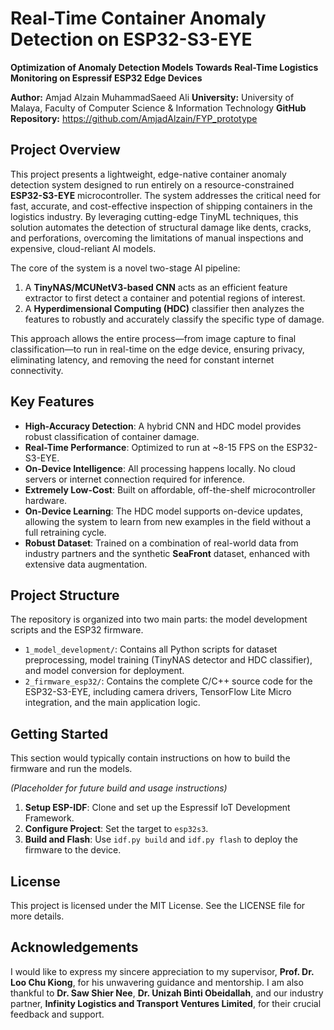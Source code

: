 # Real-Time Container Anomaly Detection on ESP32-S3-EYE

**Optimization of Anomaly Detection Models Towards Real-Time Logistics Monitoring on Espressif ESP32 Edge Devices**

**Author:** Amjad Alzain MuhammadSaeed Ali
**University:** University of Malaya, Faculty of Computer Science & Information Technology
**GitHub Repository:** https://github.com/AmjadAlzain/FYP_prototype

## Project Overview

This project presents a lightweight, edge-native container anomaly detection system designed to run entirely on a resource-constrained **ESP32-S3-EYE** microcontroller. The system addresses the critical need for fast, accurate, and cost-effective inspection of shipping containers in the logistics industry. By leveraging cutting-edge TinyML techniques, this solution automates the detection of structural damage like dents, cracks, and perforations, overcoming the limitations of manual inspections and expensive, cloud-reliant AI models.

The core of the system is a novel two-stage AI pipeline:
1.  A **TinyNAS/MCUNetV3-based CNN** acts as an efficient feature extractor to first detect a container and potential regions of interest.
2.  A **Hyperdimensional Computing (HDC)** classifier then analyzes the features to robustly and accurately classify the specific type of damage.

This approach allows the entire process—from image capture to final classification—to run in real-time on the edge device, ensuring privacy, eliminating latency, and removing the need for constant internet connectivity.

## Key Features

* **High-Accuracy Detection**: A hybrid CNN and HDC model provides robust classification of container damage.
* **Real-Time Performance**: Optimized to run at ~8-15 FPS on the ESP32-S3-EYE.
* **On-Device Intelligence**: All processing happens locally. No cloud servers or internet connection required for inference.
* **Extremely Low-Cost**: Built on affordable, off-the-shelf microcontroller hardware.
* **On-Device Learning**: The HDC model supports on-device updates, allowing the system to learn from new examples in the field without a full retraining cycle.
* **Robust Dataset**: Trained on a combination of real-world data from industry partners and the synthetic **SeaFront** dataset, enhanced with extensive data augmentation.

## Project Structure

The repository is organized into two main parts: the model development scripts and the ESP32 firmware.

* `1_model_development/`: Contains all Python scripts for dataset preprocessing, model training (TinyNAS detector and HDC classifier), and model conversion for deployment.
* `2_firmware_esp32/`: Contains the complete C/C++ source code for the ESP32-S3-EYE, including camera drivers, TensorFlow Lite Micro integration, and the main application logic.

## Getting Started

This section would typically contain instructions on how to build the firmware and run the models.

*(Placeholder for future build and usage instructions)*

1.  **Setup ESP-IDF**: Clone and set up the Espressif IoT Development Framework.
2.  **Configure Project**: Set the target to `esp32s3`.
3.  **Build and Flash**: Use `idf.py build` and `idf.py flash` to deploy the firmware to the device.

## License

This project is licensed under the MIT License. See the LICENSE file for more details.

## Acknowledgements

I would like to express my sincere appreciation to my supervisor, **Prof. Dr. Loo Chu Kiong**, for his unwavering guidance and mentorship. I am also thankful to **Dr. Saw Shier Nee**, **Dr. Unizah Binti Obeidallah**, and our industry partner, **Infinity Logistics and Transport Ventures Limited**, for their crucial feedback and support.
